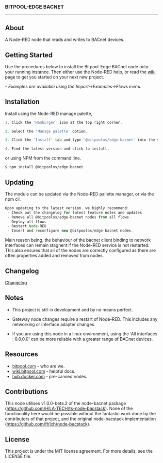 <h3>BITPOOL-EDGE BACNET</h3>


---

## About

A Node-RED node that reads and writes to BACnet devices.

## Getting Started 

Use the procedures below to install the Bitpool-Edge BACnet node onto your running instance. Then either use the Node-RED help, or read the [wiki](https://wiki.bitpool.com/bitpool-edge/connectors/bitpool-edge-bacnet) page to get you started on your next new project.

*- Examples are available using the Import->Examples->Flows menu.*

## Installation

Install using the Node-RED manage palette,


```javascript
1. Click the 'Hamburger' icon at the top right corner.

2. Select the 'Manage palette' option.

3. Click the 'Install' tab and type '@bitpoolos/edge-bacnet' into the search field.

4. Find the latest version and click to install.
```

or using NPM from the command line.

```bash
$ npm install @bitpoolos/edge-bacnet
```

## Updating 

The module can be updated via the Node-RED pallette manager, or via the npm cli. 

```javascript
Upon updating to the latest version, we highly recommend:
 - Check out the changelog for latest feature notes and updates 
 - Remove all @bitpoolos/edge-bacnet nodes from all flows 
 - Deploy all flows 
 - Restart Node-RED 
 - Insert and reconfigure new @bitpoolos/edge-bacnet nodes. 
```
Main reason being, the behaviour of the bacnet client binding to network interfaces can remain stagnent if the Node-RED service is not restarted. This also ensures that all of the nodes are correctly configured as there are often properties added and removed from nodes. 


## Changelog 

[Changelog](CHANGELOG.md)

## Notes

 - This project is still in development and by no means perfect. 

 - Gateway node changes require a restart of Node-RED. This includes any networking or interface adapter changes. 

 - If you are using this node in a linux environment, using the 'All interfaces : 0.0.0.0' can be more reliable with a greater range of BACnet devices. 

## Resources
- [bitpool.com](https://www.bitpool.com/) - who are we.
- [wiki.bitpool.com](https://wiki.bitpool.com/) - helpful docs.
- [hub.docker.com](https://hub.docker.com/r/bitpoolos/bitpool-edge) - pre-canned nodes.

## Contributions

This node utilises v1.0.0-beta.2 of the node-bacnet package (https://github.com/HILA-TECH/ts-node-bacstack). None of the functionality here would be possible without the fantastic work done by the contributors of that project, and the original node-bacstack implementation (https://github.com/fh1ch/node-bacstack).

## License

This project is under the MIT license agreement. For more details, see the LICENSE file.


